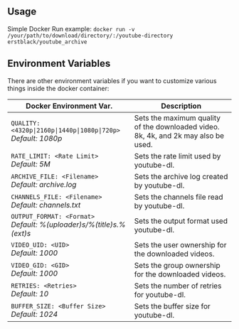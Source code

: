 ## Usage

Simple Docker Run example:
`docker run -v /your/path/to/download/directory/:/youtube-directory erstblack/youtube_archive`

## Environment Variables

There are other environment variables if you want to customize various things inside the docker container:

| Docker Environment Var. | Description |
| ----------------------- | ----------- |
| `QUALITY: <4320p\|2160p\|1440p\|1080p\|720p>`<br/> *Default: 1080p* | Sets the maximum quality of the downloaded video. 8k, 4k, and 2k may also be used. |
| `RATE_LIMIT: <Rate Limit>`<br/> *Default: 5M* | Sets the rate limit used by youtube-dl. |
| `ARCHIVE_FILE: <Filename>`<br/> *Default: archive.log* | Sets the archive log created by youtube-dl. |
| `CHANNELS_FILE: <Filename>`<br/> *Default: channels.txt* | Sets the channels file read by youtube-dl. |
| `OUTPUT_FORMAT: <Format>`<br/> *Default: %(uploader)s/%(title)s.%(ext)s* | Sets the output format used youtube-dl. |
| `VIDEO_UID: <UID>`<br/> *Default: 1000* | Sets the user ownership for the downloaded videos. |
| `VIDEO_GID: <GID>`<br/> *Default: 1000* | Sets the group ownership for the downloaded videos. |
| `RETRIES: <Retries>`<br/> *Default: 10* | Sets the number of retries for youtube-dl. |
| `BUFFER_SIZE: <Buffer Size>`<br/> *Default: 1024* | Sets the buffer size for youtube-dl. |
